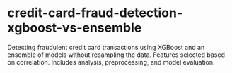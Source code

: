 # credit-card-fraud-detection-xgboost-vs-ensemble
Detecting fraudulent credit card transactions using XGBoost and an ensemble of models without resampling the data. Features selected based on correlation. Includes analysis, preprocessing, and model evaluation.
